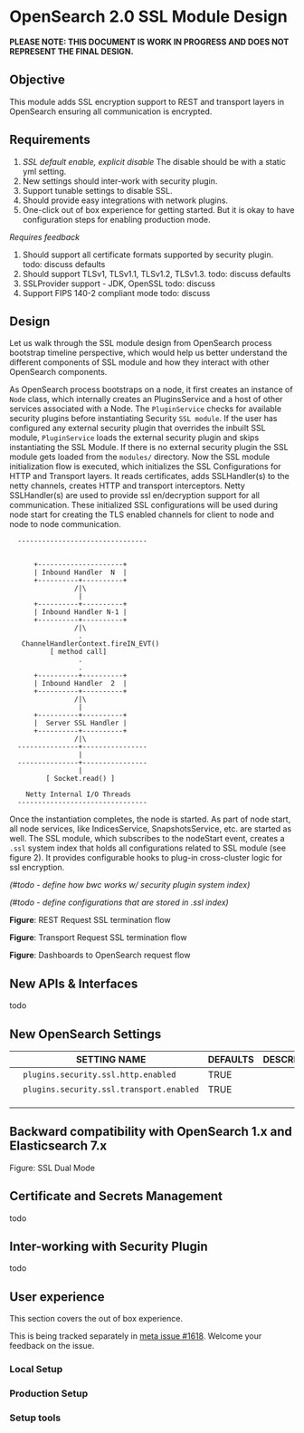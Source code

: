 # OpenSearch 2.0 SSL Module Design

**PLEASE NOTE: THIS DOCUMENT IS WORK IN PROGRESS AND DOES NOT REPRESENT THE FINAL DESIGN.**

## Objective

This module adds SSL encryption support to REST and transport layers in OpenSearch ensuring all communication is encrypted.

## Requirements

1. _SSL default enable, explicit disable_ The disable should be with a static yml setting.
2. New settings should inter-work with security plugin.
3. Support tunable settings to disable SSL.
4. Should provide easy integrations with network plugins.
5. One-click out of box experience for getting started. But it is okay to have configuration steps for enabling production mode.


_*Requires feedback*_

1. Should support all certificate formats supported by security plugin. todo: discuss defaults
2. Should support TLSv1, TLSv1.1, TLSv1.2, TLSv1.3. todo: discuss defaults
3. SSLProvider support - JDK, OpenSSL todo: discuss
4. Support FIPS 140-2 compliant mode todo: discuss

## Design

Let us walk through the SSL module design from OpenSearch process bootstrap timeline perspective, which would help us better understand the different components of SSL module and how they interact with other OpenSearch components.

As OpenSearch process bootstraps on a node, it first creates an instance of `Node` class, which internally creates an PluginsService and a host of other services associated with a Node. The `PluginService` checks for available security plugins before instantiating Security `SSL module`. If the user has configured any external security plugin that overrides the inbuilt SSL module, `PluginService` loads the external security plugin and skips instantiating the SSL Module. If there is no external security plugin the SSL module gets loaded from the `modules/` directory. Now the SSL module initialization flow is executed, which initializes the SSL Configurations for HTTP and Transport layers. It reads certificates, adds SSLHandler(s) to the netty channels, creates HTTP and transport interceptors. Netty SSLHandler(s) are used to provide ssl en/decryption support for all communication. These initialized SSL configurations will be used during node start for creating the TLS enabled channels for client to node and node to node communication.


```
  --------------------------------


      +---------------------+
      | Inbound Handler  N  |
      +----------+----------+
                /|\
                 |
      +----------+----------+
      | Inbound Handler N-1 |
      +----------+----------+
                /|\
                 .
   ChannelHandlerContext.fireIN_EVT()
          [ method call]
                 .
                 .
      +----------+----------+
      | Inbound Handler  2  |
      +----------+----------+
                /|\
                 |
      +----------+----------+
      |  Server SSL Handler |
      +----------+----------+
                /|\
  ---------------+----------------
                 |
  ---------------+----------------
                 |
         [ Socket.read() ]

    Netty Internal I/O Threads
  --------------------------------
```

Once the instantiation completes, the node is started. As part of node start, all node services, like IndicesService, SnapshotsService, etc. are started as well. The SSL module, which subscribes to the nodeStart event, creates a `.ssl` system index that holds all configurations related to SSL module (see figure 2). It provides configurable hooks to plug-in cross-cluster logic for ssl encryption.

*(#todo - define how bwc works w/ security plugin system index)*

*(#todo - define configurations that are stored in .ssl index)*


**Figure**: REST Request SSL termination flow

**Figure**: Transport Request SSL termination flow

**Figure**: Dashboards to OpenSearch request flow


## New APIs & Interfaces

todo

## New OpenSearch Settings

|	|SETTING NAME	|DEFAULTS	|DESCRIPTION	|
|---	|---	|---	|---	|
|	|`plugins.security.ssl.http.enabled`	|TRUE	|	|
|	|`plugins.security.ssl.transport.enabled`	|TRUE	|	|
|	|	|	|	|
|	|	|	|	|
|	|	|	|	|

## Backward compatibility with OpenSearch 1.x and Elasticsearch 7.x

Figure: SSL Dual Mode

## Certificate and Secrets Management

todo

## Inter-working with Security Plugin

todo

## User experience

This section covers the out of box experience.

This is being tracked separately in [meta issue #1618](https://github.com/opensearch-project/OpenSearch/issues/1618). Welcome your feedback on the issue.

### Local Setup

### Production Setup


### Setup tools










